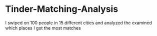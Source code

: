 # Tinder-Matching-Analysis
I swiped on 100 people in 15 different cities and analyzed the examined which places I got the most matches
